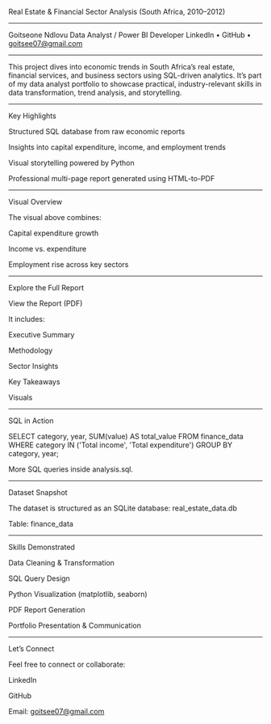 Real Estate & Financial Sector Analysis (South Africa, 2010–2012)

  


---

Goitseone Ndlovu
Data Analyst / Power BI Developer
LinkedIn • GitHub • goitsee07@gmail.com


---

This project dives into economic trends in South Africa’s real estate, financial services, and business sectors using SQL-driven analytics. It’s part of my data analyst portfolio to showcase practical, industry-relevant skills in data transformation, trend analysis, and storytelling.


---

Key Highlights

Structured SQL database from raw economic reports

Insights into capital expenditure, income, and employment trends

Visual storytelling powered by Python

Professional multi-page report generated using HTML-to-PDF



---

Visual Overview



The visual above combines:

Capital expenditure growth

Income vs. expenditure

Employment rise across key sectors



---

Explore the Full Report

View the Report (PDF)

It includes:

Executive Summary

Methodology

Sector Insights

Key Takeaways

Visuals



---

SQL in Action

SELECT category, year, SUM(value) AS total_value
FROM finance_data
WHERE category IN ('Total income', 'Total expenditure')
GROUP BY category, year;

More SQL queries inside analysis.sql.


---

Dataset Snapshot

The dataset is structured as an SQLite database: real_estate_data.db

Table: finance_data


---

Skills Demonstrated

Data Cleaning & Transformation

SQL Query Design

Python Visualization (matplotlib, seaborn)

PDF Report Generation

Portfolio Presentation & Communication



---

Let’s Connect

Feel free to connect or collaborate:

LinkedIn

GitHub

Email: goitsee07@gmail.com



